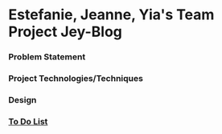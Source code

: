 # Estefanie, Jeanne, Yia's Team Project Jey-Blog

### Problem Statement


### Project Technologies/Techniques 


### Design
### [To Do List](TODO.md)